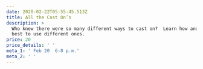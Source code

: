 ```yaml
---
date: 2020-02-22T05:55:45.513Z
title: All the Cast On’s
description: >
  Who knew there were so many different ways to cast on?  Learn how and why it’s
  best to use different ones.
price: 20
price_details: ' '
meta_1: ' Feb 20  6-8 p.m.'
meta_2: ' '
---
```



